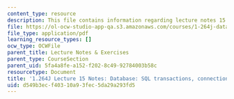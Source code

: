 ```yaml
---
content_type: resource
description: This file contains information regarding lecture notes 15.
file: https://ol-ocw-studio-app-qa.s3.amazonaws.com/courses/1-264j-database-internet-and-systems-integration-technologies-fall-2013/d549b3ecf40310a93fec5da29a293fd5_MIT1_264JF13_lect_15.pdf
file_type: application/pdf
learning_resource_types: []
ocw_type: OCWFile
parent_title: Lecture Notes & Exercises
parent_type: CourseSection
parent_uid: 5fa4a8fe-a152-f202-8c49-92784003b58c
resourcetype: Document
title: '1.264J Lecture 15 Notes: Database: SQL transactions, connections'
uid: d549b3ec-f403-10a9-3fec-5da29a293fd5
---
```

